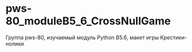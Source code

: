 # pws-80_moduleB5_6_CrossNullGame

Группа pws-80, изучаемый модуль Python B5.6, макет игры Крестики-нолики
